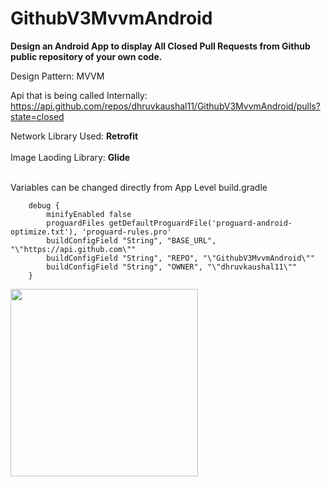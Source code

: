 # GithubV3MvvmAndroid
<b>Design an Android App to display All Closed Pull Requests from Github public repository of your own code.</b>

Design Pattern: MVVM<br>

Api that is being called Internally: https://api.github.com/repos/dhruvkaushal11/GithubV3MvvmAndroid/pulls?state=closed<br>

Network Library Used:  <b>Retrofit </b><br><br>
Image Laoding Library: <b>Glide</b><br><br>


Variables can be changed directly from App Level build.gradle

        debug {
            minifyEnabled false
            proguardFiles getDefaultProguardFile('proguard-android-optimize.txt'), 'proguard-rules.pro'
            buildConfigField "String", "BASE_URL", "\"https://api.github.com\""
            buildConfigField "String", "REPO", "\"GithubV3MvvmAndroid\""
            buildConfigField "String", "OWNER", "\"dhruvkaushal11\""
        }
    


<img src='https://i.ibb.co/6PkHFqr/Screen-Shot.png' width="300px">
